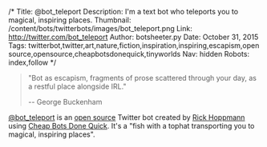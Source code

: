 /*
Title: @bot_teleport
Description: I'm a text bot who teleports you to magical, inspiring places.
Thumbnail: /content/bots/twitterbots/images/bot_teleport.png
Link: http://twitter.com/bot_teleport
Author: botsheeter.py
Date: October 31, 2015
Tags: twitterbot,twitter,art,nature,fiction,inspiration,inspiring,escapism,open source,opensource,cheapbotsdonequick,tinyworlds
Nav: hidden
Robots: index,follow
*/

> "Bot as escapism, fragments of prose scattered through your day, as a restful place alongside IRL."
>
> -- George Buckenham

[@bot_teleport](https://twitter.com/bot_teleport) is an [open source](https://github.com/tinyworlds/bot_teleport) Twitter bot created by [Rick Hoppmann](https://twitter.com/tinyworlds) using [Cheap Bots Done Quick](http://cheapbotsdonequick.com/). It's a "fish with a tophat transporting you to magical, inspiring places".
